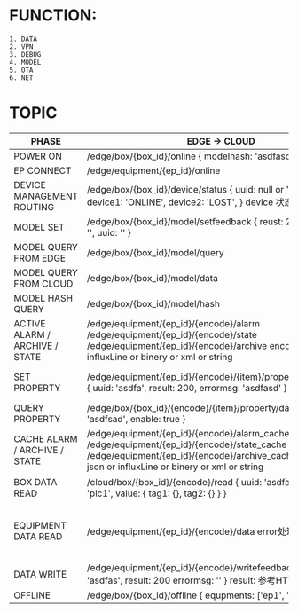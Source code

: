# FUNCTION:
	1. DATA
	2. VPN
	3. DEBUG
	4. MODEL
	5. OTA
	6. NET

# TOPIC
| PHASE                          | EDGE -> CLOUD                                                                                                                                                                               | CLOUD -> EDGE                                                                                                                                                                            |
|--------------------------------|---------------------------------------------------------------------------------------------------------------------------------------------------------------------------------------------|------------------------------------------------------------------------------------------------------------------------------------------------------------------------------------------|
| POWER ON                       | /edge/box/{box_id}/online {   modelhash: 'asdfasdf' }                                                                                                                                       |                                                                                                                                                                                          |
| EP CONNECT                     | /edge/equipment/{ep_id}/online                                                                                                                                                              |                                                                                                                                                                                          |
| DEVICE MANAGEMENT ROUTING      | /edge/box/{box_id}/device/status {   uuid: null or 'asdfadsf'   device1: 'ONLINE',   device2: 'LOST', } device 状态可单个发送                                                                | /cloud/box/{box_id}/device/diagnose {   uuid: 'sdfasdf',   device: /sdfs/; }                                                                                                             |
| MODEL SET                      | /edge/box/{box_id}/model/setfeedback {   reust: 200,   errormsg: '',   uuid: '' }                                                                                                           | /cloud/box/{box_id}/model/set {   uuid: 'sdfs',   hash: '',   model: {} }                                                                                                                |
| MODEL QUERY FROM EDGE          | /edge/box/{box_id}/model/query                                                                                                                                                              | /cloud/box/{box_id}/model/data                                                                                                                                                           |
| MODEL QUERY  FROM CLOUD        | /edge/box/{box_id}/model/data                                                                                                                                                               | /cloud/box/{box_id}/model/query                                                                                                                                                          |
| MODEL HASH QUERY               | /edge/box/{box_id}/model/hash                                                                                                                                                               | /cloud/box/{box_id}/model/hashquery                                                                                                                                                      |
| ACTIVE ALARM / ARCHIVE / STATE | /edge/equipment/{ep_id}/{encode}/alarm /edge/equipment/{ep_id}/{encode}/state /edge/equipment/{ep_id}/{encode}/archive encode = json or influxLine or binery or xml or string                   |                                                                                                                                                                                          |
| SET PROPERTY                   | /edge/equipment/{ep_id}/{encode}/{item}/property/setfeedback {   uuid: 'asdfa',   result: 200,   errormsg: 'asdfasd' }                                                                     | /cloud/equipment/{ep_id}/{encode}/{item}/property/set   {   uuit: 'asdfa',   enable: true or false }   item = alarm or state or archive or ...                                               |
| QUERY PROPERTY                 | /edge/box/{box_id}/{encode}/{item}/property/data {   uuid: 'asdfsad',   enable: true }                                                                                                     | /cloud/box/{box_id}/{encode}/{item}/property/query {   uuid: 'asdfasd' }                                                                                                                 |
| CACHE ALARM / ARCHIVE / STATE  | /edge/equipment/{ep_id}/{encode}/alarm_cache /edge/equipment/{ep_id}/{encode}/state_cache /edge/equipment/{ep_id}/{encode}/archive_cache encode = json or influxLine or binery or xml or string |                                                                                                                                                                                          |
| BOX DATA READ                  | /cloud/box/{box_id}/{encode}/read {   uuid: 'asdfa',   device: 'plc1',   value: {     tag1: {},     tag2: {}   } }                                                                          | /cloud/box/{box_id}/{encode}/read {   uuid: 'asdfa',   device: 'plc1',   tags: ['tag1', 'tag2']   } 只读一次                                                                             |
| EQUIPMENT DATA READ            | /edge/equipment/{ep_id}/{encode}/data error处理及返回机制                                                                                                                                   | /cloud/equipment/{ep_id}/{encode}/read {   uuid: 'sadf',   etag1: {mode: 'interval or onchange or onetime', interval: '10000'} } /cloud/equipment/{ep_id}/{encode}/stopread [etag1, etag2] |
| DATA WRITE                     | /edge/equipment/{ep_id}/{encode}/writefeedback {   uuid: 'asdfas',   result: 200   errormsg: '' } result: 参考HTTP STATUS                                                                   | /cloud/equipment/{ep_id}/{encode}/write {   uuid: 'asdfasdf',   etagName: 'etag1',   value: 2000 }                                                                                       |
| OFFLINE                        | /edge/box/{box_id}/offline {   equpments: ['ep1', 'ep2'] }                                                                                                                                  |                                                                                                                                                                                          |